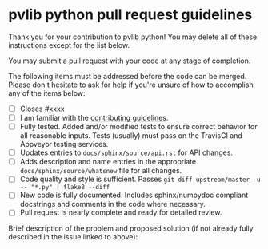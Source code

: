 pvlib python pull request guidelines
====================================

Thank you for your contribution to pvlib python! You may delete all of these instructions except for the list below.

You may submit a pull request with your code at any stage of completion.

The following items must be addressed before the code can be merged. Please don't hesitate to ask for help if you're unsure of how to accomplish any of the items below:

 - [ ] Closes #xxxx
 - [ ] I am familiar with the [contributing guidelines](http://pvlib-python.readthedocs.io/en/latest/contributing.html).
 - [ ] Fully tested. Added and/or modified tests to ensure correct behavior for all reasonable inputs. Tests (usually) must pass on the TravisCI and Appveyor testing services.
 - [ ] Updates entries to `docs/sphinx/source/api.rst` for API changes.
 - [ ] Adds description and name entries in the appropriate `docs/sphinx/source/whatsnew` file for all changes.
 - [ ] Code quality and style is sufficient. Passes ``git diff upstream/master -u -- "*.py" | flake8 --diff``
 - [ ] New code is fully documented. Includes sphinx/numpydoc compliant docstrings and comments in the code where necessary.
 - [ ] Pull request is nearly complete and ready for detailed review.

Brief description of the problem and proposed solution (if not already fully described in the issue linked to above):
